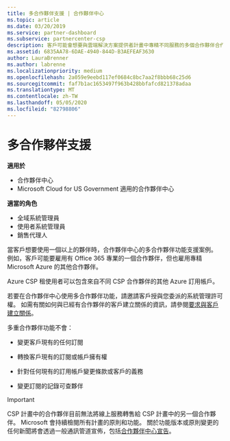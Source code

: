 ```yaml
---
title: 多合作夥伴支援 | 合作夥伴中心
ms.topic: article
ms.date: 03/20/2019
ms.service: partner-dashboard
ms.subservice: partnercenter-csp
description: 客戶可能會想要與雲端解決方案提供者計畫中專精不同服務的多個合作夥伴合作。
ms.assetid: 6835AA78-6DAE-4940-844D-B3AEFEAF3630
author: LauraBrenner
ms.author: labrenne
ms.localizationpriority: medium
ms.openlocfilehash: 2a059e9eebd117ef0684c8bc7aa2f8bbb68c25d6
ms.sourcegitcommit: faf7b1ac1653497f963b428bbfafcd821378adaa
ms.translationtype: MT
ms.contentlocale: zh-TW
ms.lasthandoff: 05/05/2020
ms.locfileid: "82798806"
---
```

# <a name="multi-partner-support"></a>多合作夥伴支援

**適用於**

-  合作夥伴中心
-  Microsoft Cloud for US Government 適用的合作夥伴中心

**適當的角色**
-   全域系統管理員
-   使用者系統管理員
-   銷售代理人

當客戶想要使用一個以上的夥伴時，合作夥伴中心的多合作夥伴功能支援案例。 例如，客戶可能要雇用有 Office 365 專業的一個合作夥伴，但也雇用專精 Microsoft Azure 的其他合作夥伴。 

Azure CSP 租使用者可以包含來自不同 CSP 合作夥伴的其他 Azure 訂用帳戶。

若要在合作夥伴中心使用多合作夥伴功能，請邀請客戶授與您委派的系統管理許可權。 如需有關如何與已經有合作夥伴的客戶建立關係的資訊，請參閱[要求與客戶建立關係](request-a-relationship-with-a-customer.md)。

多重合作夥伴功能不會：

- 變更客戶現有的任何訂閱

- 轉換客戶現有的訂閱或帳戶擁有權

- 針對任何現有的訂用帳戶變更條款或客戶的義務

- 變更訂閱的記錄可查夥伴

> [!IMPORTANT]  
> CSP 計畫中的合作夥伴目前無法將線上服務轉售給 CSP 計畫中的另一個合作夥伴。 Microsoft 會持續檢閱所有計畫的原則和功能。 關於功能版本或原則變更的任何新聞將會透過一般通訊管道宣佈，包括[合作夥伴中心宣告](https://partner.microsoft.com/pcv/announcements)。






